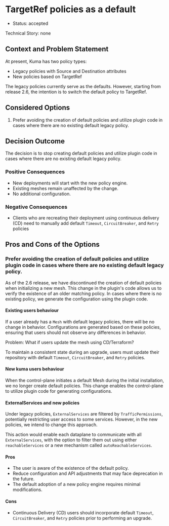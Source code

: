 # TargetRef policies as a default

* Status: accepted

Technical Story: none

## Context and Problem Statement

At present, Kuma has two policy types:

* Legacy policies with Source and Destination attributes
* New policies based on TargetRef
 
The legacy policies currently serve as the defaults. However, starting from release 2.6, the intention is to switch the default policy to TargetRef.

## Considered Options

1. Prefer avoiding the creation of default policies and utilize plugin code in cases where there are no existing default legacy policy.

## Decision Outcome

The decision is to stop creating default policies and utilize plugin code in cases where there are no existing default legacy policy.

### Positive Consequences

* New deployments will start with the new policy engine.
* Existing meshes remain unaffected by the change.
* No additional configuration.

### Negative Consequences

* Clients who are recreating their deployment using continuous delivery (CD) need to manually add default `Timeout`, `CircuitBreaker`, and `Retry` policies

## Pros and Cons of the Options

### Prefer avoiding the creation of default policies and utilize plugin code in cases where there are no existing default legacy policy.

As of the 2.6 release, we have discontinued the creation of default policies when initializing a new mesh. This change in the plugin's code allows us to verify the existence of an older matching policy. In cases where there is no existing policy, we generate the configuration using the plugin code.

#### Existing users behaviour

If a user already has a `Mesh` with default legacy policies, there will be no change in behavior. Configurations are generated based on these policies, ensuring that users should not observe any differences in behavior.

Problem:
What if users update the mesh using CD/Terraform? 

To maintain a consistent state during an upgrade, users must update their repository with default `Timeout`, `CircuitBreaker`, and `Retry` policies.

#### New kuma users behaviour

When the control-plane initiates a default Mesh during the initial installation, we no longer create default policies. This change enables the control-plane to utilize plugin code for generating configurations.

#### ExternalServices and new policies

Under legacy policies, `ExternalServices` are filtered by `TrafficPermissions`, potentially restricting user access to some services. However, in the new policies, we intend to change this approach.

This action would enable each dataplane to communicate with all `ExternalServices`, with the option to filter them out using either `reachableServices` or a new mechanism called `autoReachableServices`.

#### Pros

* The user is aware of the existence of the default policy.
* Reduce configuration and API adjustments that may face deprecation in the future.
* The default adoption of a new policy engine requires minimal modifications.

#### Cons

* Continuous Delivery (CD) users should incorporate default `Timeout`, `CircuitBreaker`, and `Retry` policies prior to performing an upgrade.
